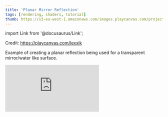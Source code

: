 ```yaml
---
title: 'Planar Mirror Reflection'
tags: [rendering, shaders, tutorial]
thumb: https://s3-eu-west-1.amazonaws.com/images.playcanvas.com/projects/12/717166/FEA6FF-image-75.jpg
---
```


import Link from '@docusaurus/Link';

Credit: https://playcanvas.com/lexxik

Example of creating a planar reflection being used for a transparent mirror/water like surface.

<div className="iframe-container">
    <iframe loading="lazy" src="https://playcanv.as/p/bQE35vbj/" title="Planar Mirror Reflection" webkitallowfullscreen="true" mozallowfullscreen="true" allow="autoplay" allowfullscreen="true" allowvr="" scrolling="no" frameborder="0" />
</div>

<Link to='https://playcanvas.com/editor/project/717166/'>Open Project ↗</Link>
